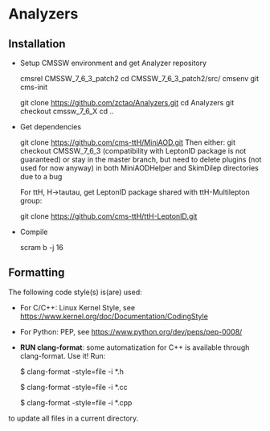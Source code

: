 # Analyzers

## Installation

* Setup CMSSW environment and get Analyzer repository

   cmsrel CMSSW_7_6_3_patch2
   cd CMSSW_7_6_3_patch2/src/
   cmsenv
   git cms-init

   git clone https://github.com/zctao/Analyzers.git
   cd Analyzers
   git checkout cmssw_7_6_X
   cd ..

* Get dependencies

   git clone https://github.com/cms-ttH/MiniAOD.git
   Then either:
   git checkout CMSSW_7_6_3  (compatibility with LeptonID package is not guaranteed)
   or stay in the master branch, but need to delete plugins (not used for now anyway) in both MiniAODHelper and SkimDilep directories due to a bug

   For ttH, H->tautau, get LeptonID package shared with ttH-Multilepton group:

   git clone https://github.com/cms-ttH/ttH-LeptonID.git

* Compile

   scram b -j 16

## Formatting

The following code style(s) is(are) used:

* For C/C++: Linux Kernel Style, see
https://www.kernel.org/doc/Documentation/CodingStyle

* For Python: PEP, see https://www.python.org/dev/peps/pep-0008/

* **RUN clang-format**: some automatization for C++ is available through
clang-format. Use it! Run:

	$ clang-format -style=file -i *.h

	$ clang-format -style=file -i *.cc

	$ clang-format -style=file -i *.cpp

to update all files in a current directory.